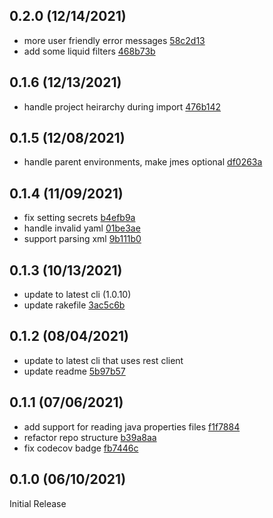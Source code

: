 0.2.0 (12/14/2021)
------------------

* more user friendly error messages [58c2d13](../../commit/58c2d13)
* add some liquid filters [468b73b](../../commit/468b73b)

0.1.6 (12/13/2021)
------------------

* handle project heirarchy during import [476b142](../../commit/476b142)

0.1.5 (12/08/2021)
------------------

* handle parent environments, make jmes optional [df0263a](../../commit/df0263a)

0.1.4 (11/09/2021)
------------------

* fix setting secrets [b4efb9a](../../commit/b4efb9a)
* handle invalid yaml [01be3ae](../../commit/01be3ae)
* support parsing xml [9b111b0](../../commit/9b111b0)

0.1.3 (10/13/2021)
------------------

* update to latest cli (1.0.10)
* update rakefile [3ac5c6b](../../commit/3ac5c6b)

0.1.2 (08/04/2021)
------------------

* update to latest cli that uses rest client
* update readme [5b97b57](../../commit/5b97b57)

0.1.1 (07/06/2021)
------------------

* add support for reading java properties files [f1f7884](../../commit/f1f7884)
* refactor repo structure [b39a8aa](../../commit/b39a8aa)
* fix codecov badge [fb7446c](../../commit/fb7446c)

0.1.0 (06/10/2021)
------------------

Initial Release
